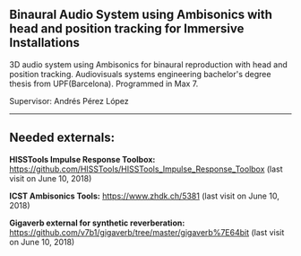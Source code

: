 

##  Binaural Audio System using Ambisonics with head and position tracking for Immersive Installations

3D audio system using Ambisonics for binaural reproduction with head and position tracking. Audiovisuals systems engineering bachelor's degree thesis from UPF(Barcelona). Programmed in Max 7.

Supervisor: Andrés Pérez López 

---

## Needed externals:


**HISSTools Impulse Response Toolbox:**
https://github.com/HISSTools/HISSTools_Impulse_Response_Toolbox (last visit on June 10, 2018)

**ICST Ambisonics Tools:** 
https://www.zhdk.ch/5381 (last visit on June 10, 2018)

**Gigaverb external for synthetic reverberation:** 
https://github.com/v7b1/gigaverb/tree/master/gigaverb%7E64bit (last visit on June 10, 2018)
